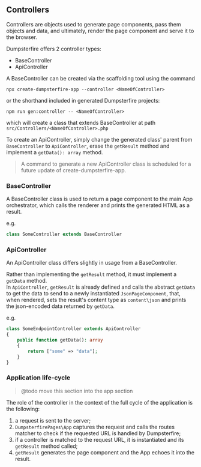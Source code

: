 ## Controllers

Controllers are objects used to generate page components, pass them objects and data, and ultimately, render the page
component and serve it to the browser.

Dumpsterfire offers 2 controller types:
- BaseController
- ApiController

A BaseController can be created via the scaffolding tool using the command
```
npx create-dumpsterfire-app --controller <NameOfController>
```

or the shorthand included in generated Dumpsterfire projects:
```
npm run gen:controller -- <NameOfController>
```

which will create a class that extends BaseController at path `src/Controllers/<NameOfController>.php`

To create an ApiController, simply change the generated class' parent from `BaseController` to `ApiController`, erase
the `getResult` method and implement a `getData(): array` method.

> A command to generate a new ApiController class is scheduled for a future update of create-dumpsterfire-app.

### BaseController

A BaseController class is used to return a page component to the main App orchestrator, which calls the renderer and
prints the generated HTML as a result.

e.g.
```php
class SomeController extends BaseController
```

### ApiController

An ApiController class differs slightly in usage from a BaseController.

Rather than implementing the `getResult` method, it must implement a `getData` method. \
In `ApiController`, `getResult` is already defined and calls the abstract `getData` to get the data to send to a newly
instantiated `JsonPageComponent`, that, when rendered, sets the result's content type as `content\json` and prints the
json-encoded data returned by `getData`.

e.g.
```php
class SomeEndpointController extends ApiController
{
    public function getData(): array
    {
        return ["some" => "data"];
    }
}
```

### Application life-cycle

> @todo move this section into the app section

The role of the controller in the context of the full cycle of the application is the following:
1. a request is sent to the server;
2. `DumpsterfirePages\App` captures the request and calls the routes matcher to check if the requested URL is handled by Dumpsterfire;
3. if a controller is matched to the request URL, it is instantiated and its `getResult` method called;
4. `getResult` generates the page component and the App echoes it into the result.